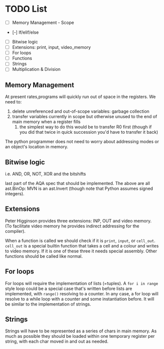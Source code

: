 # TODO List

- [ ] Memory Management - Scope
- [-] If/elif/else
- [ ] Bitwise logic
- [ ] Extensions: print, input, video_memory
- [ ] For loops
- [ ] Functions
- [ ] Strings
- [ ] Multiplication & Division

## Memory Management

At present rates,programs will quickly run out of space in the registers.
We need to:

1. delete unreferenced and out-of-scope variables: garbage collection
2. transfer variables currently in scope but otherwise unused to the end of main memory when a register fills
    1. the simplest way to do this would be to transfer R0 first (though if you did that twice in quick succession you'd have to transfer it back)

The python programmer does not need to worry about addressing modes or an object's location in memory.

## Bitwise logic

i.e. AND, OR, NOT, XOR and the bitshifts

last part of the AQA spec that should be implemented.
The above are all ast.BinOp: MVN is an ast.Invert (though note that Python assumes signed integers).

## Extensions

Peter Higginson provides three extensions: INP, OUT and video memory.
(To facilitate video memory he provides indirect addressing for the compiler).

When a function is called we should check if it is `print`, `input`, or `cell_out`.
`cell_out` is a special builtin function that takes a cell and a colour and writes to video memory.
If it is one of these three it needs special assembly.
Other functions should be called like normal.

## For loops

For loops will require the implementation of lists (=tuples).
A `for i in range` style loop could be a special case that's written before lists are implemented, with `range()` resolving to a counter.
In any case, a for loop will resolve to a while loop with a counter and some instantiation before.
It will be similar to the implementation of strings.

## Strings

Strings will have to be represented as a series of chars in main memory.
As much as possible they should be loaded within one temporary register per string, with each char moved in and out as needed.
